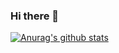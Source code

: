### Hi there 👋
[![Anurag's github stats](https://github-readme-stats.vercel.app/api?username=maheshwarivaibhav-web)](https://github.com/anuraghazra/github-readme-stats)
<!--
**maheshwarivaibhav-web/maheshwarivaibhav-web** is a ✨ _special_ ✨ repository because its `README.md` (this file) appears on your GitHub profile.

Here are some ideas to get you started:

- 🔭 I’m currently working on ...
- 🌱 I’m currently learning ...
- 👯 I’m looking to collaborate on ...
- 🤔 I’m looking for help with ...
- 💬 Ask me about ...
- 📫 How to reach me: ...
- 😄 Pronouns: ...
- ⚡ Fun fact: ...
-->
